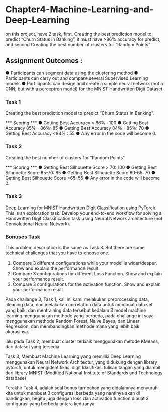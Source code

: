 # Chapter4-Machine-Learning-and-Deep-Learning
on this project, have 2 task, first,  Creating the best prediction model to predict “Churn Status in Banking”, it must have >86% accuracy for predict, and second Creating the best number of clusters for “Random Points”

## Assignment Outcomes :
● Participants can segment data using the clustering method
● Participants can carry out and compare several Supervised Learning models
● Participants can design and create a simple neural network (not a CNN, but with a perceptron model) for the MNIST Handwritten Digit Dataset


### Task 1
Creating the best prediction model to predict “Churn Status in Banking”.

*** Scoring ***
● Getting Best Accuracy > 86% : 100
● Getting Best Accuracy 85% - 86%: 85
● Getting Best Accuracy 84% - 85%: 70
● Getting Best Accuracy <84% : 55
● Any error in the code will become 0.


### Task 2
Creating the best number of clusters for “Random Points”

*** Scoring ***
● Getting Best Silhouette Score > 70: 100
● Getting Best Silhouette Score 65-70: 85
● Getting Best Silhouette Score 60-65: 70
● Getting Best Silhouette Score <65: 55
● Any error in the code will become 0.

### Task 3
Deep Learning for MNIST Handwritten Digit Classification using PyTorch. This is an exploration task. Develop your end-to-end workflow for solving a Handwritten Digit Classification task using Neural Network architecture (not Convolutional Neural Network).

### Bonuses Task
This problem description is the same as Task 3. But there are some technical challenges that you have to choose one.
1. Compare 3 different configurations while your model is wider/deeper. Show and explain the performance result.
2. Compare 3 configurations for different Loss Function. Show and explain your performance result.
3. Compare 3 configurations for the activation function. Show and explain your performance result.


Pada challange 3, Task 1, kali ini kami melakukan preprocessing data, cleaning data, dan melakukan correlation data untuk membuat data set yang baik, dan mentraining data tersebut kedalam 3 model machine learning menggunakan methode yang berbeda, pada challange ini saya menggunakan methode Random Forest, Naive Bayes, dan Linear Regression, dan membandingkan methode mana yang lebih baik akurasinya.

lalu pada Task 2, membuat cluster terbaik menggunakan metode KMeans, dari dataset yang tersedia

Task 3, Membuat Machine Learning yang memiliki Deep Learning menggunakan Neural Network Architectur, yang didukung dengan library pytorch, untuk mengidentifikasi digit klasifikasi tulisan tangan yang diambil dari library MNIST (Modified National Institute of Standards and Technology database)

Terakhir Task 4, adalah soal bonus tambahan yang didalamnya menyuruh kita untuk membuat 3 configurasi berbeda yang nantinya akan di bandingkan, begitu juga dengan loss dan activation function dibuat 3 konfigurasi yang berbeda antara keduanya.
